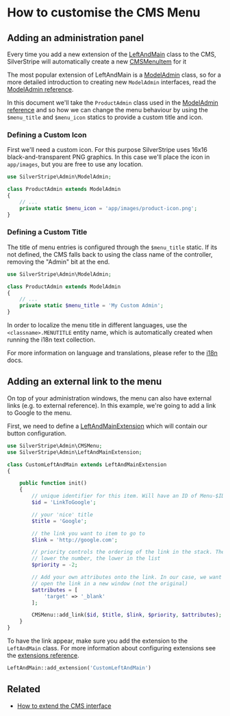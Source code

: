# How to customise the CMS Menu

## Adding an administration panel

Every time you add a new extension of the [LeftAndMain](api:SilverStripe\Admin\LeftAndMain) class to the CMS,
SilverStripe will automatically create a new [CMSMenuItem](api:SilverStripe\Admin\CMSMenuItem) for it

The most popular extension of LeftAndMain is a [ModelAdmin](api:SilverStripe\Admin\ModelAdmin) class, so
for a more detailed introduction to creating new `ModelAdmin` interfaces, read
the [ModelAdmin reference](../modeladmin).

In this document we'll take the `ProductAdmin` class used in the
[ModelAdmin reference](../modeladmin#setup) and so how we can change
the menu behaviour by using the `$menu_title` and `$menu_icon` statics to
provide a custom title and icon.

### Defining a Custom Icon

First we'll need a custom icon. For this purpose SilverStripe uses 16x16
black-and-transparent PNG graphics. In this case we'll place the icon in
`app/images`, but you are free to use any location.


```php
use SilverStripe\Admin\ModelAdmin;

class ProductAdmin extends ModelAdmin 
{
    // ...
    private static $menu_icon = 'app/images/product-icon.png';
}
```

### Defining a Custom Title

The title of menu entries is configured through the `$menu_title` static.
If its not defined, the CMS falls back to using the class name of the
controller, removing the "Admin" bit at the end.


```php
use SilverStripe\Admin\ModelAdmin;

class ProductAdmin extends ModelAdmin 
{
    // ...
    private static $menu_title = 'My Custom Admin';
}
```

In order to localize the menu title in different languages, use the
`<classname>.MENUTITLE` entity name, which is automatically created when running
the i18n text collection.

For more information on language and translations, please refer to the
[i18n](/developer_guides/i18n) docs.

## Adding an external link to the menu

On top of your administration windows, the menu can also have external links
(e.g. to external reference). In this example, we're going to add a link to
Google to the menu.

First, we need to define a [LeftAndMainExtension](api:SilverStripe\Admin\LeftAndMainExtension) which will contain our
button configuration.


```php
use SilverStripe\Admin\CMSMenu;
use SilverStripe\Admin\LeftAndMainExtension;

class CustomLeftAndMain extends LeftAndMainExtension 
{

    public function init() 
    {
        // unique identifier for this item. Will have an ID of Menu-$ID
        $id = 'LinkToGoogle';

        // your 'nice' title
        $title = 'Google';

        // the link you want to item to go to
        $link = 'http://google.com';

        // priority controls the ordering of the link in the stack. The
        // lower the number, the lower in the list
        $priority = -2;

        // Add your own attributes onto the link. In our case, we want to
        // open the link in a new window (not the original)
        $attributes = [
            'target' => '_blank'
        ];

        CMSMenu::add_link($id, $title, $link, $priority, $attributes);
    }
}
```

To have the link appear, make sure you add the extension to the `LeftAndMain`
class. For more information about configuring extensions see the
[extensions reference](/developer_guides/extending/extensions).


```php
LeftAndMain::add_extension('CustomLeftAndMain')
```

## Related

 * [How to extend the CMS interface](extend_cms_interface)
